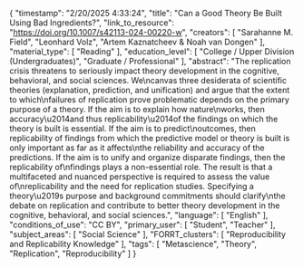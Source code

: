 {
    "timestamp": "2/20/2025 4:33:24",
    "title": "Can a Good Theory Be Built Using Bad Ingredients?",
    "link_to_resource": "https://doi.org/10.1007/s42113-024-00220-w",
    "creators": [
        "Sarahanne M. Field",
        "Leonhard Volz",
        "Artem Kaznatcheev & Noah van Dongen"
    ],
    "material_type": [
        "Reading"
    ],
    "education_level": [
        "College / Upper Division (Undergraduates)",
        "Graduate / Professional"
    ],
    "abstract": "The replication crisis threatens to seriously impact theory development in the cognitive, behavioral, and social sciences. We\ncanvas three desiderata of scientific theories (explanation, prediction, and unification) and argue that the extent to which\nfailures of replication prove problematic depends on the primary purpose of a theory. If the aim is to explain how nature\nworks, then accuracy\u2014and thus replicability\u2014of the findings on which the theory is built is essential. If the aim is to predict\noutcomes, then replicability of findings from which the predictive model or theory is built is only important as far as it affects\nthe reliability and accuracy of the predictions. If the aim is to unify and organize disparate findings, then the replicability of\nfindings plays a non-essential role. The result is that a multifaceted and nuanced perspective is required to assess the value of\nreplicability and the need for replication studies. Specifying a theory\u2019s purpose and background commitments should clarify\nthe debate on replication and contribute to better theory development in the cognitive, behavioral, and social sciences.",
    "language": [
        "English"
    ],
    "conditions_of_use": "CC BY",
    "primary_user": [
        "Student",
        "Teacher"
    ],
    "subject_areas": [
        "Social Science"
    ],
    "FORRT_clusters": [
        "Reproducibility and Replicability Knowledge"
    ],
    "tags": [
        "Metascience",
        "Theory",
        "Replication",
        "Reproducibility"
    ]
}